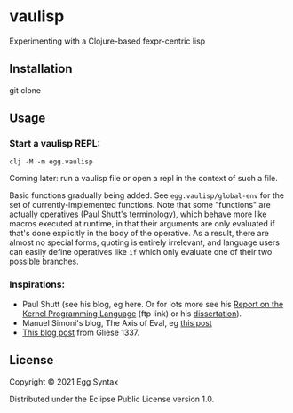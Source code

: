 # vaulisp

Experimenting with a Clojure-based fexpr-centric lisp

## Installation

git clone

## Usage

### Start a vaulisp REPL:

    clj -M -m egg.vaulisp

Coming later: run a vaulisp file or open a repl in the context of such a file.

Basic functions gradually being added. See `egg.vaulisp/global-env` for the set
of currently-implemented functions. Note that some "functions" are actually
[operatives](https://fexpr.blogspot.com/2011/04/fexpr.html) (Paul Shutt's
terminology), which behave more like macros executed at runtime, in that their
arguments are only evaluated if that's done explicitly in the body of the
operative. As a result, there are almost no special forms, quoting is entirely
irrelevant, and language users can easily define operatives like `if` which only
evaluate one of their two possible branches.

### Inspirations:

* Paul Shutt (see his blog, eg here. Or for lots more see his [Report on the Kernel
Programming Language](ftp://ftp.cs.wpi.edu/pub/techreports/pdf/05-07.pdf) (ftp
link) or his [dissertation](https://web.wpi.edu/Pubs/ETD/Available/etd-090110-124904/)).
* Manuel Simoni's blog, The Axis of Eval, eg [this post](https://axisofeval.blogspot.com/2012/03/why-fexprs-part-n-or-lambda-only.html)
* [This blog post](http://gliese1337.blogspot.com/2012/04/schrodingers-equation-of-software.html)
from Gliese 1337.

## License

Copyright © 2021 Egg Syntax

Distributed under the Eclipse Public License version 1.0.

